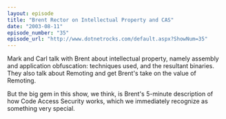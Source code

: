 ```yaml
---
layout: episode
title: "Brent Rector on Intellectual Property and CAS"
date: "2003-08-11"
episode_number: "35"
episode_url: "http://www.dotnetrocks.com/default.aspx?ShowNum=35"
---
```


Mark and Carl talk with Brent about intellectual property, namely assembly and application obfuscation: techniques used, and the resultant binaries. They also talk about Remoting and get Brent's take on the value of Remoting. 

But the big gem in this show, we think, is Brent's 5-minute description of how Code Access Security works, which we immediately recognize as something very special. 


